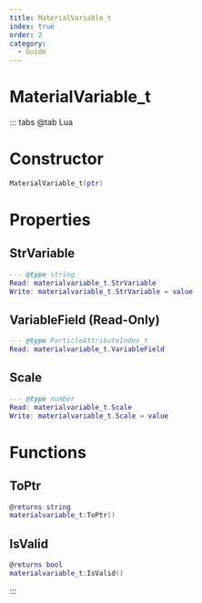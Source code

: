 ```yaml
---
title: MaterialVariable_t
index: true
order: 2
category:
  - Guide
---
```


# MaterialVariable_t

::: tabs
@tab Lua
# Constructor
```lua
MaterialVariable_t(ptr)
```
# Properties
## StrVariable 
```lua
--- @type string
Read: materialvariable_t.StrVariable
Write: materialvariable_t.StrVariable = value
```
## VariableField (Read-Only)
```lua
--- @type ParticleAttributeIndex_t
Read: materialvariable_t.VariableField
```
## Scale 
```lua
--- @type number
Read: materialvariable_t.Scale
Write: materialvariable_t.Scale = value
```
# Functions
## ToPtr
```lua
@returns string
materialvariable_t:ToPtr()
```
## IsValid
```lua
@returns bool
materialvariable_t:IsValid()
```

:::